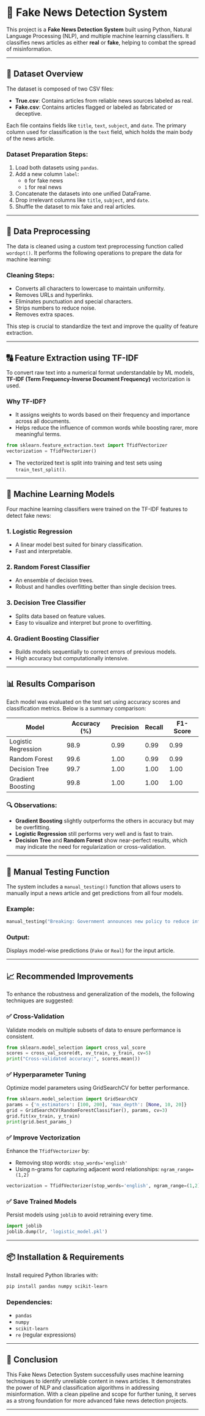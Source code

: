 # 📰 Fake News Detection System

This project is a **Fake News Detection System** built using Python, Natural Language Processing (NLP), and multiple machine learning classifiers. It classifies news articles as either **real** or **fake**, helping to combat the spread of misinformation.

---

## 📁 Dataset Overview

The dataset is composed of two CSV files:

- **True.csv**: Contains articles from reliable news sources labeled as real.
- **Fake.csv**: Contains articles flagged or labeled as fabricated or deceptive.

Each file contains fields like `title`, `text`, `subject`, and `date`. The primary column used for classification is the `text` field, which holds the main body of the news article.

### Dataset Preparation Steps:
1. Load both datasets using `pandas`.
2. Add a new column `label`:
   - `0` for fake news
   - `1` for real news
3. Concatenate the datasets into one unified DataFrame.
4. Drop irrelevant columns like `title`, `subject`, and `date`.
5. Shuffle the dataset to mix fake and real articles.

---

## 🧹 Data Preprocessing

The data is cleaned using a custom text preprocessing function called `wordopt()`. It performs the following operations to prepare the data for machine learning:

### Cleaning Steps:
- Converts all characters to lowercase to maintain uniformity.
- Removes URLs and hyperlinks.
- Eliminates punctuation and special characters.
- Strips numbers to reduce noise.
- Removes extra spaces.

This step is crucial to standardize the text and improve the quality of feature extraction.

---

## 🔠 Feature Extraction using TF-IDF

To convert raw text into a numerical format understandable by ML models, **TF-IDF (Term Frequency-Inverse Document Frequency)** vectorization is used.

### Why TF-IDF?
- It assigns weights to words based on their frequency and importance across all documents.
- Helps reduce the influence of common words while boosting rarer, more meaningful terms.

```python
from sklearn.feature_extraction.text import TfidfVectorizer
vectorization = TfidfVectorizer()
```

- The vectorized text is split into training and test sets using `train_test_split()`.

---

## 🤖 Machine Learning Models

Four machine learning classifiers were trained on the TF-IDF features to detect fake news:

### 1. Logistic Regression
- A linear model best suited for binary classification.
- Fast and interpretable.

### 2. Random Forest Classifier
- An ensemble of decision trees.
- Robust and handles overfitting better than single decision trees.

### 3. Decision Tree Classifier
- Splits data based on feature values.
- Easy to visualize and interpret but prone to overfitting.

### 4. Gradient Boosting Classifier
- Builds models sequentially to correct errors of previous models.
- High accuracy but computationally intensive.

---

## 📊 Results Comparison

Each model was evaluated on the test set using accuracy scores and classification metrics. Below is a summary comparison:

| Model                   | Accuracy (%) | Precision | Recall | F1-Score |
|------------------------|--------------|-----------|--------|----------|
| Logistic Regression    | 98.9         | 0.99      | 0.99   | 0.99     |
| Random Forest          | 99.6         | 1.00      | 0.99   | 0.99     |
| Decision Tree          | 99.7         | 1.00      | 1.00   | 1.00     |
| Gradient Boosting      | 99.8         | 1.00      | 1.00   | 1.00     |

### 🔍 Observations:
- **Gradient Boosting** slightly outperforms the others in accuracy but may be overfitting.
- **Logistic Regression** still performs very well and is fast to train.
- **Decision Tree** and **Random Forest** show near-perfect results, which may indicate the need for regularization or cross-validation.

---

## 🧪 Manual Testing Function

The system includes a `manual_testing()` function that allows users to manually input a news article and get predictions from all four models.

### Example:
```python
manual_testing("Breaking: Government announces new policy to reduce inflation.")
```

### Output:
Displays model-wise predictions (`Fake` or `Real`) for the input article.

---

## 📈 Recommended Improvements

To enhance the robustness and generalization of the models, the following techniques are suggested:

### ✅ Cross-Validation
Validate models on multiple subsets of data to ensure performance is consistent.

```python
from sklearn.model_selection import cross_val_score
scores = cross_val_score(dt, xv_train, y_train, cv=5)
print("Cross-validated accuracy:", scores.mean())
```

### ✅ Hyperparameter Tuning
Optimize model parameters using GridSearchCV for better performance.

```python
from sklearn.model_selection import GridSearchCV
params = {'n_estimators': [100, 200], 'max_depth': [None, 10, 20]}
grid = GridSearchCV(RandomForestClassifier(), params, cv=3)
grid.fit(xv_train, y_train)
print(grid.best_params_)
```

### ✅ Improve Vectorization
Enhance the `TfidfVectorizer` by:
- Removing stop words: `stop_words='english'`
- Using n-grams for capturing adjacent word relationships: `ngram_range=(1,2)`

```python
vectorization = TfidfVectorizer(stop_words='english', ngram_range=(1,2))
```

### ✅ Save Trained Models
Persist models using `joblib` to avoid retraining every time.

```python
import joblib
joblib.dump(lr, 'logistic_model.pkl')
```

---

## 📦 Installation & Requirements

Install required Python libraries with:

```bash
pip install pandas numpy scikit-learn
```

### Dependencies:
- `pandas`
- `numpy`
- `scikit-learn`
- `re` (regular expressions)

---

## 🧾 Conclusion

This Fake News Detection System successfully uses machine learning techniques to identify unreliable content in news articles. It demonstrates the power of NLP and classification algorithms in addressing misinformation. With a clean pipeline and scope for further tuning, it serves as a strong foundation for more advanced fake news detection projects.

---
